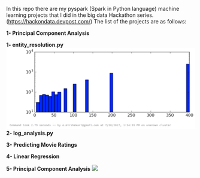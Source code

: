 In this repo there are my pyspark (Spark in Python language) machine learning projects that I did in the big data Hackathon series. (https://hackondata.devpost.com/)
The list of the projects are as follows:

**1- Principal Component Analysis**

**1- entity_resolution.py**
![](emirshekari/sample_git.png)
**2- log_analysis.py**

**3- Predicting Movie Ratings**

**4-  Linear Regression**

**5- Principal Component Analysis**
![](emirshekari/PCA/pca1.png)

